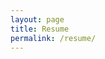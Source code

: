 ```yaml
---
layout: page
title: Resume
permalink: /resume/
---
```


<div id="adobe-dc-view" style="height: 360px; width: 500px;"></div>
<script src="https://documentcloud.adobe.com/view-sdk/main.js"></script>
<script type="text/javascript">
  document.addEventListener("adobe_dc_view_sdk.ready", function(){
    var adobeDCView = new AdobeDC.View({clientId: "216f7ba058f54e24be6ca847e86ca4f4", divId: "adobe-dc-view"});
    adobeDCView.previewFile({
      content:{ location: 
        { url: "https://documentcloud.adobe.com/link/track?uri=urn:aaid:scds:US:ac5c3c23-b1fd-4353-8a97-a92ea51e39d3"}},
      metaData:{fileName: "Hyunjoon-Kim-Resume.pdf"}
    },
    {
      embedMode: "IN_LINE"
    });
  });
</script>
